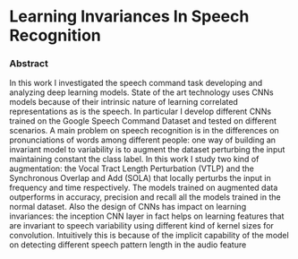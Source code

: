# Learning Invariances In Speech Recognition

### Abstract
In this work I investigated the speech command task developing and analyzing deep learning models. State of the art technology uses CNNs models because of their intrinsic nature of learning correlated representations as is the speech. In particular I develop different CNNs trained on the Google Speech Command Dataset and tested on different scenarios. A main problem on speech recognition is in the differences on pronunciations of words among different people: one way of building an invariant model to variability is to augment the dataset perturbing the input maintaining constant the class label. In this work I study two kind of augmentation: the Vocal Tract Length Perturbation (VTLP) and the Synchronous Overlap and Add (SOLA) that locally perturbs the input in frequency and time respectively. The models trained on augmented data outperforms in accuracy, precision and recall all the models trained in the normal dataset. Also the design of CNNs has impact on learning invariances: the inception CNN layer in fact helps on learning features that are invariant to speech variability using different kind of kernel sizes for convolution. Intuitively this is because of the implicit capability of the model on detecting different speech pattern length in the audio feature
